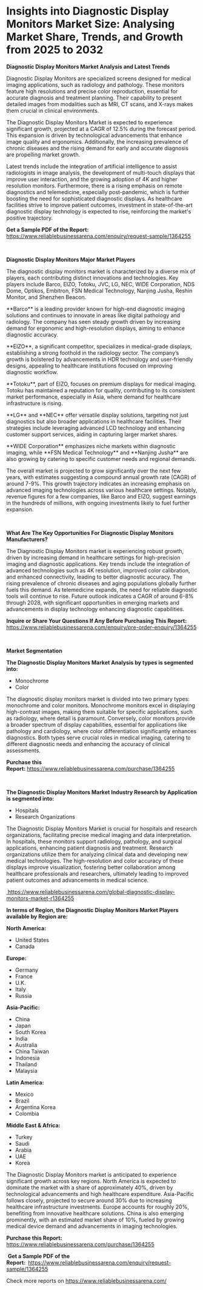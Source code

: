 <p><h1>Insights into Diagnostic Display Monitors Market Size: Analysing Market Share, Trends, and Growth from 2025 to 2032</h1></p><p><strong>Diagnostic Display Monitors Market Analysis and Latest Trends</strong></p>
<p><p>Diagnostic Display Monitors are specialized screens designed for medical imaging applications, such as radiology and pathology. These monitors feature high resolutions and precise color reproduction, essential for accurate diagnosis and treatment planning. Their capability to present detailed images from modalities such as MRI, CT scans, and X-rays makes them crucial in clinical environments.</p><p>The Diagnostic Display Monitors Market is expected to experience significant growth, projected at a CAGR of 12.5% during the forecast period. This expansion is driven by technological advancements that enhance image quality and ergonomics. Additionally, the increasing prevalence of chronic diseases and the rising demand for early and accurate diagnosis are propelling market growth. </p><p>Latest trends include the integration of artificial intelligence to assist radiologists in image analysis, the development of multi-touch displays that improve user interaction, and the growing adoption of 4K and higher resolution monitors. Furthermore, there is a rising emphasis on remote diagnostics and telemedicine, especially post-pandemic, which is further boosting the need for sophisticated diagnostic displays. As healthcare facilities strive to improve patient outcomes, investment in state-of-the-art diagnostic display technology is expected to rise, reinforcing the market's positive trajectory.</p></p>
<p><strong>Get a Sample PDF of the Report:&nbsp;</strong> <a href="https://www.reliablebusinessarena.com/enquiry/request-sample/1364255?utm_campaign=2460&utm_medium=2&utm_source=Github&utm_content=ia&utm_term=04032025&utm_id=diagnostic-display-monitors">https://www.reliablebusinessarena.com/enquiry/request-sample/1364255</a></p>
<p>&nbsp;</p>
<p><strong>Diagnostic Display Monitors Major Market Players</strong></p>
<p><p>The diagnostic display monitors market is characterized by a diverse mix of players, each contributing distinct innovations and technologies. Key players include Barco, EIZO, Totoku, JVC, LG, NEC, WIDE Corporation, NDS Dome, Optikos, Embitron, FSN Medical Technology, Nanjing Jusha, Reshin Monitor, and Shenzhen Beacon.</p><p>**Barco** is a leading provider known for high-end diagnostic imaging solutions and continues to innovate in areas like digital pathology and radiology. The company has seen steady growth driven by increasing demand for ergonomic and high-resolution displays, aiming to enhance diagnostic accuracy.</p><p>**EIZO**, a significant competitor, specializes in medical-grade displays, establishing a strong foothold in the radiology sector. The company’s growth is bolstered by advancements in HDR technology and user-friendly designs, appealing to healthcare institutions focused on improving diagnostic workflow.</p><p>**Totoku**, part of EIZO, focuses on premium displays for medical imaging. Totoku has maintained a reputation for quality, contributing to its consistent market performance, especially in Asia, where demand for healthcare infrastructure is rising.</p><p>**LG** and **NEC** offer versatile display solutions, targeting not just diagnostics but also broader applications in healthcare facilities. Their strategies include leveraging advanced LCD technology and enhancing customer support services, aiding in capturing larger market shares.</p><p>**WIDE Corporation** emphasizes niche markets within diagnostic imaging, while **FSN Medical Technology** and **Nanjing Jusha** are also growing by catering to specific customer needs and regional demands.</p><p>The overall market is projected to grow significantly over the next few years, with estimates suggesting a compound annual growth rate (CAGR) of around 7-9%. This growth trajectory indicates an increasing emphasis on advanced imaging technologies across various healthcare settings. Notably, revenue figures for a few companies, like Barco and EIZO, suggest earnings in the hundreds of millions, with ongoing investments likely to fuel further expansion.</p></p>
<p>&nbsp;</p>
<p><strong>What Are The Key Opportunities For Diagnostic Display Monitors Manufacturers?</strong></p>
<p><p>The Diagnostic Display Monitors market is experiencing robust growth, driven by increasing demand in healthcare settings for high-precision imaging and diagnostic applications. Key trends include the integration of advanced technologies such as 4K resolution, improved color calibration, and enhanced connectivity, leading to better diagnostic accuracy. The rising prevalence of chronic diseases and aging populations globally further fuels this demand. As telemedicine expands, the need for reliable diagnostic tools will continue to rise. Future outlook indicates a CAGR of around 6-8% through 2028, with significant opportunities in emerging markets and advancements in display technology enhancing diagnostic capabilities.</p></p>
<p><strong>Inquire or Share Your Questions If Any Before Purchasing This Report:</strong> <a href="https://www.reliablebusinessarena.com/enquiry/pre-order-enquiry/1364255?utm_campaign=2460&utm_medium=2&utm_source=Github&utm_content=ia&utm_term=04032025&utm_id=diagnostic-display-monitors">https://www.reliablebusinessarena.com/enquiry/pre-order-enquiry/1364255</a></p>
<p>&nbsp;</p>
<p><strong>Market Segmentation</strong></p>
<p><strong>The Diagnostic Display Monitors Market Analysis by types is segmented into:</strong></p>
<p><ul><li>Monochrome</li><li>Color</li></ul></p>
<p><p>The diagnostic display monitors market is divided into two primary types: monochrome and color monitors. Monochrome monitors excel in displaying high-contrast images, making them suitable for specific applications, such as radiology, where detail is paramount. Conversely, color monitors provide a broader spectrum of display capabilities, essential for applications like pathology and cardiology, where color differentiation significantly enhances diagnostics. Both types serve crucial roles in medical imaging, catering to different diagnostic needs and enhancing the accuracy of clinical assessments.</p></p>
<p><strong>Purchase this Report:&nbsp;</strong><a href="https://www.reliablebusinessarena.com/purchase/1364255?utm_campaign=2460&utm_medium=2&utm_source=Github&utm_content=ia&utm_term=04032025&utm_id=diagnostic-display-monitors">https://www.reliablebusinessarena.com/purchase/1364255</a></p>
<p>&nbsp;</p>
<p><strong>The Diagnostic Display Monitors Market Industry Research by Application is segmented into:</strong></p>
<p><ul><li>Hospitals</li><li>Research Organizations</li></ul></p>
<p><p>The Diagnostic Display Monitors Market is crucial for hospitals and research organizations, facilitating precise medical imaging and data interpretation. In hospitals, these monitors support radiology, pathology, and surgical applications, enhancing patient diagnosis and treatment. Research organizations utilize them for analyzing clinical data and developing new medical technologies. The high-resolution and color accuracy of these displays improve visualization, fostering better collaboration among healthcare professionals and researchers, ultimately leading to improved patient outcomes and advancements in medical science.</p></p>
<p><a href="https://www.reliablebusinessarena.com/global-diagnostic-display-monitors-market-r1364255?utm_campaign=2460&utm_medium=2&utm_source=Github&utm_content=ia&utm_term=04032025&utm_id=diagnostic-display-monitors">&nbsp;https://www.reliablebusinessarena.com/global-diagnostic-display-monitors-market-r1364255</a></p>
<p><strong>In terms of Region, the Diagnostic Display Monitors Market Players available by Region are:</strong></p>
<p>
    <p> <strong> North America: </strong>
        <ul>
            <li>United States</li>
            <li>Canada</li>
        </ul>
        </p> 
    <p> <strong> Europe: </strong>
        <ul>
            <li>Germany</li>
            <li>France</li>
            <li>U.K.</li>
            <li>Italy</li>
            <li>Russia</li>
        </ul>
        </p> 
    <p> <strong> Asia-Pacific: </strong>
        <ul>
            <li>China</li>
            <li>Japan</li>
            <li>South Korea</li>
            <li>India</li>
            <li>Australia</li>
            <li>China Taiwan</li>
            <li>Indonesia</li>
            <li>Thailand</li>
            <li>Malaysia</li>
        </ul>
        </p> 
    <p> <strong> Latin America: </strong>
        <ul>
            <li>Mexico</li>
            <li>Brazil</li>
            <li>Argentina Korea</li>
            <li>Colombia</li>
        </ul>
        </p> 
    <p> <strong> Middle East & Africa: </strong>
        <ul>
            <li>Turkey</li>
            <li>Saudi</li>
            <li>Arabia</li>
            <li>UAE</li>
            <li>Korea</li>
        </ul>
    </p>
    </p>
<p><p>The Diagnostic Display Monitors market is anticipated to experience significant growth across key regions. North America is expected to dominate the market with a share of approximately 40%, driven by technological advancements and high healthcare expenditure. Asia-Pacific follows closely, projected to secure around 30% due to increasing healthcare infrastructure investments. Europe accounts for roughly 20%, benefiting from innovative healthcare solutions. China is also emerging prominently, with an estimated market share of 10%, fueled by growing medical device demand and advancements in imaging technologies.</p></p>
<p><strong>Purchase this Report: </strong><a href="https://www.reliablebusinessarena.com/purchase/1364255?utm_campaign=2460&utm_medium=2&utm_source=Github&utm_content=ia&utm_term=04032025&utm_id=diagnostic-display-monitors">https://www.reliablebusinessarena.com/purchase/1364255</a></p>
<p>&nbsp;<strong>Get a Sample PDF of the Report:&nbsp;&nbsp;</strong><a href="https://www.reliablebusinessarena.com/enquiry/request-sample/1364255?utm_campaign=2460&utm_medium=2&utm_source=Github&utm_content=ia&utm_term=04032025&utm_id=diagnostic-display-monitors">https://www.reliablebusinessarena.com/enquiry/request-sample/1364255</a></p>
<p><strong></strong></p>
<p>Check more reports on <a href="https://www.reliablebusinessarena.com/?utm_campaign=2460&utm_medium=2&utm_source=Github&utm_content=ia&utm_term=04032025&utm_id=diagnostic-display-monitors">https://www.reliablebusinessarena.com/</a></p>